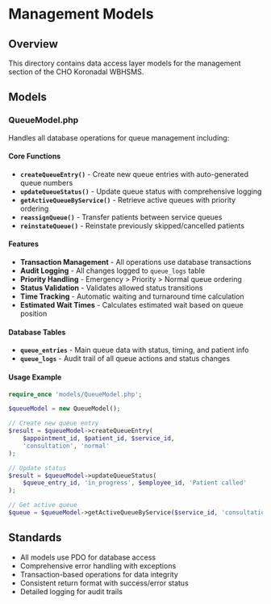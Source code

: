 # Management Models

## Overview
This directory contains data access layer models for the management section of the CHO Koronadal WBHSMS.

## Models

### QueueModel.php
Handles all database operations for queue management including:

#### Core Functions
- **`createQueueEntry()`** - Create new queue entries with auto-generated queue numbers
- **`updateQueueStatus()`** - Update queue status with comprehensive logging
- **`getActiveQueueByService()`** - Retrieve active queues with priority ordering
- **`reassignQueue()`** - Transfer patients between service queues
- **`reinstateQueue()`** - Reinstate previously skipped/cancelled patients

#### Features
- **Transaction Management** - All operations use database transactions
- **Audit Logging** - All changes logged to `queue_logs` table
- **Priority Handling** - Emergency > Priority > Normal queue ordering
- **Status Validation** - Validates allowed status transitions
- **Time Tracking** - Automatic waiting and turnaround time calculation
- **Estimated Wait Times** - Calculates estimated wait based on queue position

#### Database Tables
- **`queue_entries`** - Main queue data with status, timing, and patient info
- **`queue_logs`** - Audit trail of all queue actions and status changes

#### Usage Example
```php
require_once 'models/QueueModel.php';

$queueModel = new QueueModel();

// Create new queue entry
$result = $queueModel->createQueueEntry(
    $appointment_id, $patient_id, $service_id, 
    'consultation', 'normal'
);

// Update status
$result = $queueModel->updateQueueStatus(
    $queue_entry_id, 'in_progress', $employee_id, 'Patient called'
);

// Get active queue
$queue = $queueModel->getActiveQueueByService($service_id, 'consultation');
```

## Standards
- All models use PDO for database access
- Comprehensive error handling with exceptions
- Transaction-based operations for data integrity
- Consistent return format with success/error status
- Detailed logging for audit trails